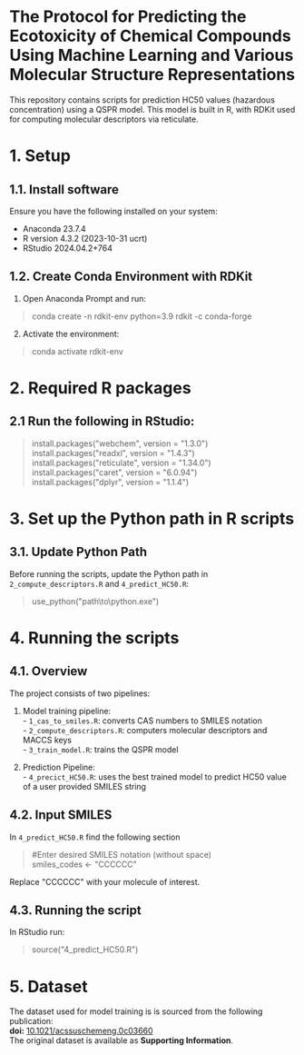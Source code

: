 # The Protocol for Predicting the Ecotoxicity of Chemical Compounds Using Machine Learning and Various Molecular Structure Representations

This repository contains scripts for prediction HC50 values (hazardous concentration) using a QSPR model. This model is built in R, with RDKit used for computing molecular descriptors via reticulate.

# 1. Setup
## 1.1. Install software
Ensure you have the following installed on your system:
- Anaconda 23.7.4
- R version 4.3.2 (2023-10-31 ucrt)
- RStudio 2024.04.2+764

## 1.2. Create Conda Environment with RDKit
1. Open Anaconda Prompt and run:
  > conda create -n rdkit-env python=3.9 rdkit -c conda-forge
2. Activate the environment:
  > conda activate rdkit-env

# 2. Required R packages
## 2.1 Run the following in RStudio:
> install.packages("webchem", version = "1.3.0")  
> install.packages("readxl", version = "1.4.3")  
> install.packages("reticulate", version = "1.34.0")  
> install.packages("caret", version = "6.0.94")  
> install.packages("dplyr", version = "1.1.4")

# 3. Set up the Python path in R scripts
## 3.1. Update Python Path
Before running the scripts, update the Python path in `2_compute_descriptors.R` and `4_predict_HC50.R`:
>  use_python("path\\to\\python.exe")

# 4. Running the scripts
## 4.1. Overview
The project consists of two pipelines:  
  1. Model training pipeline:  
    - `1_cas_to_smiles.R`: converts CAS numbers to SMILES notation  
    - `2_compute_descriptors.R`: computers molecular descriptors and MACCS keys  
    - `3_train_model.R`: trains the QSPR model  
  
  2. Prediction Pipeline:  
    - `4_precict_HC50.R`: uses the best trained model to predict HC50 value of a user provided SMILES string

## 4.2. Input SMILES
In `4_predict_HC50.R` find the following section
> #Enter desired SMILES notation (without space)  
smiles_codes <- "CCCCCC"

Replace "CCCCCC" with your molecule of interest.

## 4.3. Running the script
In RStudio run:  
> source("4_predict_HC50.R")  

# 5. Dataset
The dataset used for model training is is sourced from the following publication:  
**doi:** [10.1021/acssuschemeng.0c03660](https://doi.org/10.1021/acssuschemeng.0c03660)  
The original dataset is available as **Supporting Information**.  
